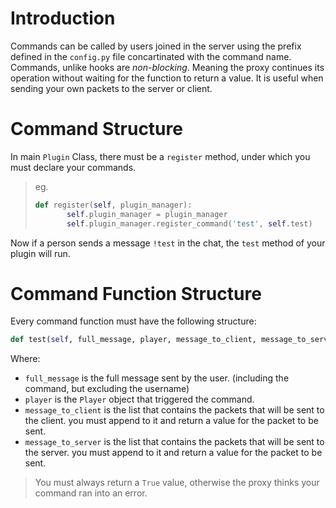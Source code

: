 # Introduction

Commands can be called by users joined in the server using the prefix defined
in the `config.py` file concartinated with the command name. Commands, unlike hooks
are *non-blocking*. Meaning the proxy continues its operation without waiting for
the function to return a value. It is useful when sending your own packets to the
server or client.

# Command Structure

In main `Plugin` Class, there must be a `register` method, under which
you must declare your commands.
> eg.
> ```python
> def register(self, plugin_manager):
>        self.plugin_manager = plugin_manager
>        self.plugin_manager.register_command('test', self.test)
>```

Now if a person sends a message `!test` in the chat, the `test` method of your plugin
will run.

# Command Function Structure

Every command function must have the following structure:
```python
def test(self, full_message, player, message_to_client, message_to_server)
```
Where:
- `full_message` is the full message sent by the user. (including the command, but excluding the username)
- `player` is the `Player` object that triggered the command.
- `message_to_client` is the list that contains the packets that will be sent to the client.
  you must append to it and return a value for the packet to be sent.
- `message_to_server` is the list that contains the packets that will be sent to the server.
  you must append to it and return a value for the packet to be sent.

> You must always return a `True` value, otherwise the proxy thinks your command ran into an error.
